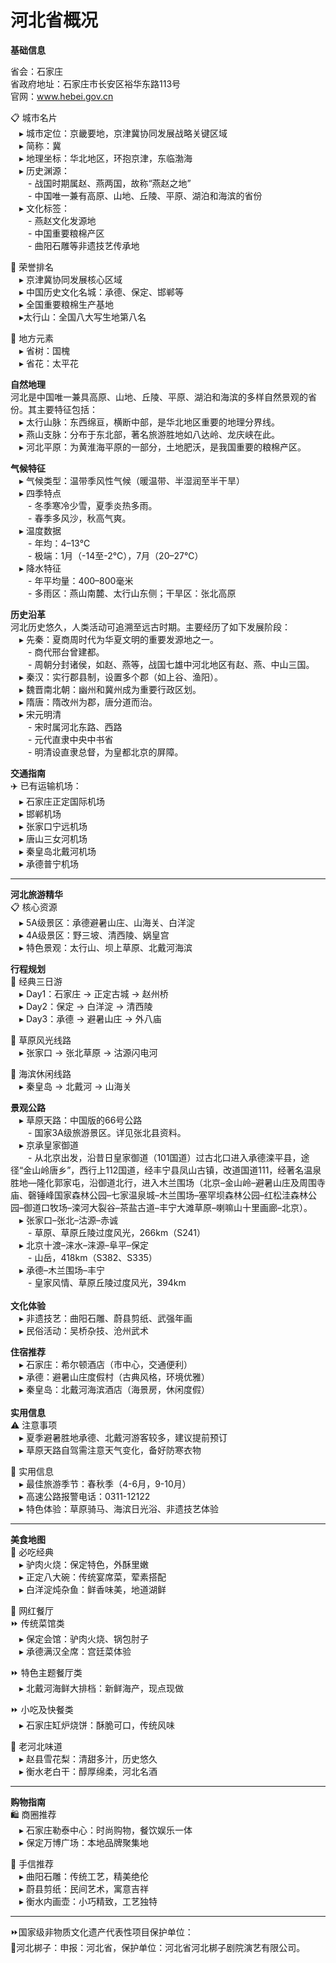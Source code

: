 # 河北省概况 

**基础信息**  
  
省会：石家庄  
省政府地址：石家庄市长安区裕华东路113号  
官网：<a href="http://www.hebei.gov.cn" target="_blank">www.hebei.gov.cn</a>    
  
📋 城市名片  
 ▸ 城市定位：京畿要地，京津冀协同发展战略关键区域  
 ▸ 简称：冀  
 ▸ 地理坐标：华北地区，环抱京津，东临渤海  
 ▸ 历史渊源：  
  - 战国时期属赵、燕两国，故称“燕赵之地”  
  - 中国唯一兼有高原、山地、丘陵、平原、湖泊和海滨的省份  
 ▸ 文化标签：  
  - 燕赵文化发源地  
  - 中国重要粮棉产区  
  - 曲阳石雕等非遗技艺传承地  

🏅 荣誉排名  
 ▸ 京津冀协同发展核心区域  
 ▸ 中国历史文化名城：承德、保定、邯郸等  
 ▸ 全国重要粮棉生产基地  
 ▸太行山：全国八大写生地第八名  
 
🌿 地方元素  
 ▸ 省树：国槐  
 ▸ 省花：太平花  

**自然地理**  
河北是中国唯一兼具高原、山地、丘陵、平原、湖泊和海滨的多样自然景观的省份。其主要特征包括：  
 ▸ 太行山脉：东西绵亘，横断中部，是华北地区重要的地理分界线。  
 ▸ 燕山支脉：分布于东北部，著名旅游胜地如八达岭、龙庆峡在此。  
 ▸ 河北平原：为黄淮海平原的一部分，土地肥沃，是我国重要的粮棉产区。  

**气候特征**  
 ▸ 气候类型：温带季风性气候（暖温带、半湿润至半干旱）  
 ▸ 四季特点  
  - 冬季寒冷少雪，夏季炎热多雨。  
  - 春季多风沙，秋高气爽。  
 ▸ 温度数据  
  - 年均：4–13℃  
  - 极端：1月（-14至-2℃），7月（20–27℃）  
 ▸ 降水特征  
  - 年平均量：400–800毫米  
  - 多雨区：燕山南麓、太行山东侧；干旱区：张北高原  

**历史沿革**  
河北历史悠久，人类活动可追溯至远古时期。主要经历了如下发展阶段：  
 ▸ 先秦：夏商周时代为华夏文明的重要发源地之一。  
  - 商代邢台曾建都。  
  - 周朝分封诸侯，如赵、燕等，战国七雄中河北地区有赵、燕、中山三国。  
 ▸ 秦汉：实行郡县制，设置多个郡（如上谷、渔阳）。  
 ▸ 魏晋南北朝：幽州和冀州成为重要行政区划。  
 ▸ 隋唐：隋改州为郡，唐分道而治。  
 ▸ 宋元明清   
  - 宋时属河北东路、西路  
  - 元代直隶中央中书省  
  - 明清设直隶总督，为皇都北京的屏障。  

**交通指南**  
✈️ 已有运输机场：  
 ▸ 石家庄正定国际机场  
 ▸ 邯郸机场  
 ▸ 张家口宁远机场  
 ▸ 唐山三女河机场  
 ▸ 秦皇岛北戴河机场  
 ▸ 承德普宁机场  

***

**河北旅游精华**  
📋 核心资源  
 ▸ 5A级景区：承德避暑山庄、山海关、白洋淀  
 ▸ 4A级景区：野三坡、清西陵、娲皇宫  
 ▸ 特色景观：太行山、坝上草原、北戴河海滨  

**行程规划**  
🌟 经典三日游  
 ▸ Day1：石家庄 → 正定古城 → 赵州桥  
 ▸ Day2：保定 → 白洋淀 → 清西陵  
 ▸ Day3：承德 → 避暑山庄 → 外八庙  

🌟 草原风光线路  
 ▸ 张家口 → 张北草原 → 沽源闪电河  

🌟 海滨休闲线路  
 ▸ 秦皇岛 → 北戴河 → 山海关  

**景观公路**  
 ▸ 草原天路：中国版的66号公路    
  - 国家3A级旅游景区。详见张北县资料。  
 ▸ 京承皇家御道  
  - 从北京出发，沿昔日皇家御道（101国道）过古北口进入承德滦平县，途径“金山岭唐乡”，西行上112国道，经丰宁县凤山古镇，改道国道111，经著名温泉胜地—隆化郭家屯，沿御道北行，进入木兰围场（北京–金山岭–避暑山庄及周围寺庙、磬锤峰国家森林公园–七家温泉城–木兰围场–塞罕坝森林公园–红松洼森林公园–御道口牧场–滦河大裂谷–茶盐古道–丰宁大滩草原–喇嘛山十里画廊–北京）。  
 ▸ 张家口–张北–沽源–赤诚  
  - 草原、草原丘陵过度风光，266km（S241）    
 ▸ 北京十渡–涞水–涞源–阜平–保定  
  - 山岳，418km（S382、S335）   
 ▸ 承德–木兰围场–丰宁  
  - 皇家风情、草原丘陵过度风光，394km      
    
**文化体验**  
 ▸ 非遗技艺：曲阳石雕、蔚县剪纸、武强年画  
 ▸ 民俗活动：吴桥杂技、沧州武术  

**住宿推荐**  
 ▸ 石家庄：希尔顿酒店（市中心，交通便利）  
 ▸ 承德：避暑山庄度假村（古典风格，环境优雅）  
 ▸ 秦皇岛：北戴河海滨酒店（海景房，休闲度假）    
   
**实用信息**  
⚠️ 注意事项  
 ▸ 夏季避暑胜地承德、北戴河游客较多，建议提前预订  
 ▸ 草原天路自驾需注意天气变化，备好防寒衣物  

🌟 实用信息  
 ▸ 最佳旅游季节：春秋季（4-6月，9-10月）  
 ▸ 高速公路报警电话：0311-12122  
 ▸ 特色体验：草原骑马、海滨日光浴、非遗技艺体验  

***

**美食地图**  
🍜 必吃经典  
 ▸ 驴肉火烧：保定特色，外酥里嫩  
 ▸ 正定八大碗：传统宴席菜，荤素搭配  
 ▸ 白洋淀炖杂鱼：鲜香味美，地道湖鲜  

🍴 网红餐厅  
⏩ 传统菜馆类  
 ▸ 保定会馆：驴肉火烧、锅包肘子  
 ▸ 承德满汉全席：宫廷菜体验  

⏩ 特色主题餐厅类  
 ▸ 北戴河海鲜大排档：新鲜海产，现点现做  

⏩ 小吃及快餐类  
 ▸ 石家庄缸炉烧饼：酥脆可口，传统风味  

🍴 老河北味道  
 ▸ 赵县雪花梨：清甜多汁，历史悠久  
 ▸ 衡水老白干：醇厚绵柔，河北名酒  

***

**购物指南**  
🛍️ 商圈推荐  
 ▸ 石家庄勒泰中心：时尚购物，餐饮娱乐一体  
 ▸ 保定万博广场：本地品牌聚集地  

🎁 手信推荐  
 ▸ 曲阳石雕：传统工艺，精美绝伦  
 ▸ 蔚县剪纸：民间艺术，寓意吉祥  
 ▸ 衡水内画壶：小巧精致，工艺独特  

***

⏩国家级非物质文化遗产代表性项目保护单位：  
🔸河北梆子：申报：河北省，保护单位：河北省河北梆子剧院演艺有限公司。  

